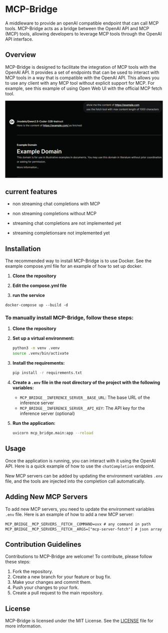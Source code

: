 # MCP-Bridge
A middleware to provide an openAI compatible endpoint that can call MCP tools. MCP-Bridge acts as a bridge between the OpenAI API and MCP (MCP) tools, allowing developers to leverage MCP tools through the OpenAI API interface.

## Overview
MCP-Bridge is designed to facilitate the integration of MCP tools with the OpenAI API. It provides a set of endpoints that can be used to interact with MCP tools in a way that is compatible with the OpenAI API. This allows you to use any client with any MCP tool without explicit support for MCP. For example, see this example of using Open Web UI with the official MCP fetch tool. 

![open web ui example](/assets/owui_example.png)

## current features
- non streaming chat completions with MCP
- non streaming completions without MCP

- streaming chat completions are not implemented yet
- streaming completionsare not implemented yet

## Installation

The recommended way to install MCP-Bridge is to use Docker. See the example compose.yml file for an example of how to set up docker.

1. **Clone the repository**

2. **Edit the compose.yml file**

3. **run the service**
```
docker-compose up --build -d
```

### To manually install MCP-Bridge, follow these steps:

1. **Clone the repository**

2. **Set up a virtual environment:**
   ```bash
   python3 -m venv .venv
   source .venv/bin/activate
   ```

3. **Install the requirements:**
   ```bash
   pip install -r requirements.txt
   ```

4. **Create a `.env` file in the root directory of the project with the following variables:**
   - `MCP_BRIDGE__INFERENCE_SERVER__BASE_URL`: The base URL of the inference server
   - `MCP_BRIDGE__INFERENCE_SERVER__API_KEY`: The API key for the inference server (optional)

5. **Run the application:**
   ```bash
   uvicorn mcp_bridge.main:app --reload
   ```

## Usage
Once the application is running, you can interact with it using the OpenAI API. Here is a quick example of how to use the `chatCompletion` endpoint.

New MCP servers can be added by updating the environment variables `.env` file, and the tools are injected into the completion call automatically.

## Adding New MCP Servers
To add new MCP servers, you need to update the environment variables `.env` file. Here is an example of how to add a new MCP server:
```env
MCP_BRIDGE__MCP_SERVERS__FETCH__COMMAND=uvx # any command in path
MCP_BRIDGE__MCP_SERVERS__FETCH__ARGS=["mcp-server-fetch"] # json array
```

## Contribution Guidelines
Contributions to MCP-Bridge are welcome! To contribute, please follow these steps:
1. Fork the repository.
2. Create a new branch for your feature or bug fix.
3. Make your changes and commit them.
4. Push your changes to your fork.
5. Create a pull request to the main repository.

## License
MCP-Bridge is licensed under the MIT License. See the [LICENSE](LICENSE) file for more information.
